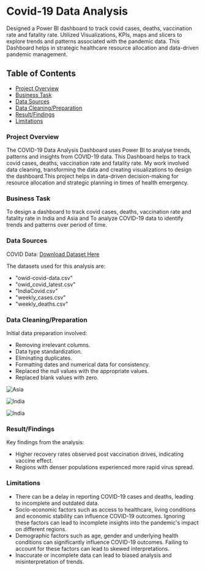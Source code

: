 # Covid-19 Data Analysis
Designed a Power BI dashboard to track covid cases, deaths, vaccination rate and fatality rate. Utilized Visualizations, KPIs, maps and slicers to explore trends and patterns associated with the pandemic data.
This Dashboard helps in strategic healthcare resource allocation and data-driven pandemic management.

## Table of Contents
- [Project Overview](#project-overview)
- [Business Task](#business-task)
- [Data Sources](#data-sources)
- [Data Cleaning/Preparation](#data-cleaningpreparation)
- [Result/Findings](#resultfindings)
- [Limitations](#limitations)

### Project Overview
The COVID-19 Data Analysis Dashboard uses Power BI to analyse trends, patterns and insights from COVID-19 data. This Dashboard helps to track covid cases, deaths, vaccination rate and fatality rate. My work involved data cleaning, transforming the data and creating visualizations to design the dashboard.This project helps in data-driven decision-making for resource allocation and strategic planning in times of health emergency.

### Business Task
To design a dashboard to track covid cases, deaths, vaccination rate and fatality rate in India and Asia and To analyze COVID-19 data to identify trends and patterns over period of time.

### Data Sources

COVID Data:
[Download Dataset Here](https://ourworldindata.org/coronavirus)

The datasets used for this analysis are: 
- "owid-covid-data.csv"
- "owid_covid_latest.csv"
- "IndiaCovid.csv"
- "weekly_cases.csv"
- "weekly_deaths.csv"


### Data Cleaning/Preparation
Initial data preparation involved:
- Removing irrelevant columns.
- Data type standardization.
- Eliminating duplicates.
- Formatting dates and numerical data for consistency.
- Replaced the null values with the appropriate values.
- Replaced blank values with zero.


![Asia](https://github.com/rohanyg/Covid-19_Data_Analysis/assets/136742005/f62177fb-6e11-42f1-aa05-a84d776d7d24)


![India](https://github.com/rohanyg/Covid-19_Data_Analysis/assets/136742005/f0d06752-b00b-4a32-8865-23fd86b18dd7)


![India](https://github.com/rohanyg/Covid-19_Data_Analysis/assets/136742005/617f7fc9-20da-4017-8af8-11211ea39d19)


### Result/Findings
Key findings from the analysis:
- Higher recovery rates observed post vaccination drives, indicating vaccine effect.
- Regions with denser populations experienced more rapid virus spread.
  
### Limitations 

- There can be a delay in reporting COVID-19 cases and deaths, leading to incomplete and outdated data.
- Socio-economic factors such as access to healthcare, living conditions and economic stability can influence COVID-19 outcomes. Ignoring these factors can lead to incomplete insights into the pandemic's impact on different regions.
- Demographic factors such as age, gender and underlying health conditions can significantly influence COVID-19 outcomes. Failing to account for these factors can lead to skewed interpretations.
- Inaccurate or incomplete data can lead to biased analysis and misinterpretation of trends.
